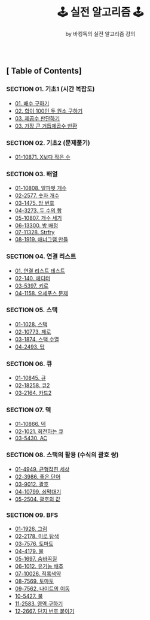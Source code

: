 <div align="center">

<h1> 🕹 <b>실전 알고리즘</b> 🕹 </h1>
<p> by 바킹독의 실전 알고리즘 강의 </p>

</div>

<br>
<br>

## [ Table of Contents]
### **SECTION 01. 기초1 (시간 복잡도)**
- [01. 배수 구하기](https://github.com/kellyihyeon/algorithm/blob/main/barkingdog-tutorial/src/com/github/kellyihyeon/section01_timecomplexity/MultipleFinder.java)
- [02. 합이 100인 두 원소 구하기](https://github.com/kellyihyeon/algorithm/blob/main/barkingdog-tutorial/src/com/github/kellyihyeon/section01_timecomplexity/PairWithSum100Finder.java)
- [03. 제곱수 판단하기](https://github.com/kellyihyeon/algorithm/blob/main/barkingdog-tutorial/src/com/github/kellyihyeon/section01_timecomplexity/PerfectSquare.java)
- [03. 가장 큰 거듭제곱수 반환](https://github.com/kellyihyeon/algorithm/blob/main/barkingdog-tutorial/src/com/github/kellyihyeon/section01_timecomplexity/MaxPowerFinder.java)

### **SECTION 02. 기초2 (문제풀기)**
- [01-10871. X보다 작은 수](https://github.com/kellyihyeon/algorithm/blob/main/barkingdog-tutorial/src/com/github/kellyihyeon/section02_basic/NumberLessThanX.java)

### **SECTION 03. 배열**
- [01-10808. 알파벳 개수](https://github.com/kellyihyeon/algorithm/blob/main/barkingdog-tutorial/src/com/github/kellyihyeon/section03_array/AlphabetCounter.java)
- [02-2577. 숫자 개수](https://github.com/kellyihyeon/algorithm/blob/main/barkingdog-tutorial/src/com/github/kellyihyeon/section03_array/NumbersCounter.java)
- [03-1475. 방 번호](https://github.com/kellyihyeon/algorithm/blob/main/barkingdog-tutorial/src/com/github/kellyihyeon/section03_array/RoomNumber.java)
- [04-3273. 두 수의 합](https://github.com/kellyihyeon/algorithm/blob/main/barkingdog-tutorial/src/com/github/kellyihyeon/section03_array/TwoNumberSum.java)
- [05-10807. 개수 세기](https://github.com/kellyihyeon/algorithm/blob/main/barkingdog-tutorial/src/com/github/kellyihyeon/section03_array/Counter.java)
- [06-13300. 방 배정](https://github.com/kellyihyeon/algorithm/blob/main/barkingdog-tutorial/src/com/github/kellyihyeon/section03_array/RoomAssignment.java)
- [07-11328. Strfry](https://github.com/kellyihyeon/algorithm/blob/main/barkingdog-tutorial/src/com/github/kellyihyeon/section03_array/Strfry.java)
- [08-1919. 애너그램 만들](https://github.com/kellyihyeon/algorithm/blob/main/barkingdog-tutorial/src/com/github/kellyihyeon/section03_array/AnagramSolver.java)

### **SECTION 04. 연결 리스트**
- [01. 연결 리스트 테스트](https://github.com/kellyihyeon/algorithm/blob/main/barkingdog-tutorial/src/com/github/kellyihyeon/section04linkedlist/LinkedListTest.java)
- [02-140. 에디터](https://github.com/kellyihyeon/algorithm/blob/main/barkingdog-tutorial/src/com/github/kellyihyeon/section04linkedlist/Editor.java)
- [03-5397. 키로](https://github.com/kellyihyeon/algorithm/blob/main/barkingdog-tutorial/src/com/github/kellyihyeon/section04linkedlist/Keylogger.java)
- [04-1158. 요세푸스 문제](https://github.com/kellyihyeon/algorithm/blob/main/barkingdog-tutorial/src/com/github/kellyihyeon/section04linkedlist/JosephusProblem.java)

### **SECTION 05. 스택**
- [01-1028. 스택](https://github.com/kellyihyeon/algorithm/blob/main/barkingdog-tutorial/src/com/github/kellyihyeon/section05stack/Stack.java)
- [02-10773. 제로](https://github.com/kellyihyeon/algorithm/blob/main/barkingdog-tutorial/src/com/github/kellyihyeon/section05stack/Zero.java)
- [03-1874. 스택 수열](https://github.com/kellyihyeon/algorithm/blob/main/barkingdog-tutorial/src/com/github/kellyihyeon/section05stack/StackSequence.java)
- [04-2493. 탑](https://github.com/kellyihyeon/algorithm/blob/main/barkingdog-tutorial/src/com/github/kellyihyeon/section05stack/LaserTower.java)

### **SECTION 06. 큐**
- [01-10845. 큐](https://github.com/kellyihyeon/algorithm/blob/main/barkingdog-tutorial/src/com/github/kellyihyeon/section06queue/Queue.java)
- [02-18258. 큐2](https://github.com/kellyihyeon/algorithm/blob/main/barkingdog-tutorial/src/com/github/kellyihyeon/section06queue/OptimizedQueue.java)
- [03-2164. 카드2](https://github.com/kellyihyeon/algorithm/blob/main/barkingdog-tutorial/src/com/github/kellyihyeon/section06queue/Card.java)

### **SECTION 07. 덱**
- [01-10866. 덱](https://github.com/kellyihyeon/algorithm/blob/main/barkingdog-tutorial/src/com/github/kellyihyeon/section07Deque/Deque.java)
- [02-1021. 회전하는 큐](https://github.com/kellyihyeon/algorithm/blob/main/barkingdog-tutorial/src/com/github/kellyihyeon/section07Deque/RotatingQueue.java)
- [03-5430. AC](https://github.com/kellyihyeon/algorithm/blob/main/barkingdog-tutorial/src/com/github/kellyihyeon/section07Deque/Ac.java)

### **SECTION 08. 스택의 활용 (수식의 괄호 쌍)**
- [01-4949. 균형잡힌 세상](https://github.com/kellyihyeon/algorithm/blob/main/barkingdog-tutorial/src/com/github/kellyihyeon/section08stackutilization/BalancedUniverse.java)
- [02-3986. 좋은 단어](https://github.com/kellyihyeon/algorithm/blob/main/barkingdog-tutorial/src/com/github/kellyihyeon/section08stackutilization/GoodWord.java)
- [03-9012. 괄호](https://github.com/kellyihyeon/algorithm/blob/main/barkingdog-tutorial/src/com/github/kellyihyeon/section08stackutilization/ParenthesisString.java)
- [04-10799. 쇠막대기](https://github.com/kellyihyeon/algorithm/blob/main/barkingdog-tutorial/src/com/github/kellyihyeon/section08stackutilization/Pipe.java)
- [05-2504. 괄호의 값](https://github.com/kellyihyeon/algorithm/blob/main/barkingdog-tutorial/src/com/github/kellyihyeon/section08stackutilization/BracketValueCalculator.java)

### **SECTION 09. BFS**
- [01-1926. 그림](https://github.com/kellyihyeon/algorithm/blob/main/barkingdog-tutorial/src/com/github/kellyihyeon/section09bfs/Picture.java)
- [02-2178. 미로 탐색](https://github.com/kellyihyeon/algorithm/blob/main/barkingdog-tutorial/src/com/github/kellyihyeon/section09bfs/MazeExplorer.java)
- [03-7576. 토마토](https://github.com/kellyihyeon/algorithm/blob/main/barkingdog-tutorial/src/com/github/kellyihyeon/section09bfs/Tomato.java)
- [04-4179. 불](https://github.com/kellyihyeon/algorithm/blob/main/barkingdog-tutorial/src/com/github/kellyihyeon/section09bfs/Fire.java)
- [05-1697. 숨바꼭질](https://github.com/kellyihyeon/algorithm/blob/main/barkingdog-tutorial/src/com/github/kellyihyeon/section09bfs/HideAndSeek.java)
- [06-1012. 유기농 배추](https://github.com/kellyihyeon/algorithm/blob/main/barkingdog-tutorial/src/com/github/kellyihyeon/section09bfs/OrganicCabbage.java)
- [07-10026. 적록색약](https://github.com/kellyihyeon/algorithm/blob/main/barkingdog-tutorial/src/com/github/kellyihyeon/CowArt.java)
- [08-7569. 토마토](https://github.com/kellyihyeon/algorithm/blob/main/barkingdog-tutorial/src/com/github/kellyihyeon/TomatoBoxes.java)
- [09-7562. 나이트의 이동](https://github.com/kellyihyeon/algorithm/blob/main/barkingdog-tutorial/src/com/github/kellyihyeon/KnightMovement.java)
- [10-5427. 불](https://github.com/kellyihyeon/algorithm/blob/main/barkingdog-tutorial/src/com/github/kellyihyeon/Escape.java)
- [11-2583. 영역 구하기](https://github.com/kellyihyeon/algorithm/blob/main/barkingdog-tutorial/src/com/github/kellyihyeon/AreaCalculator.java)
- [12-2667. 단지 번호 붙이기](https://github.com/kellyihyeon/algorithm/blob/main/barkingdog-tutorial/src/com/github/kellyihyeon/ResidentialZone.java)